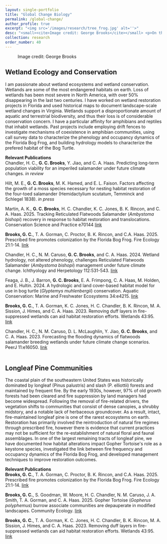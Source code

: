 ```yaml
---
layout: single-portfolio
title: "Global Change Biology"
permalink: /global-change/
author_profile: true
excerpt: "<img src='/images/research/tree_frog.jpg' alt=''>"
desc: "<small><cite>Image credit: George Brooks</cite></small> <p>On the consequences of global change in the 21st century</p>"
collection: research
order_number: 40
---
```


<figure class="align-right">
  <img src="{{ site.url }}{{ site.baseurl }}/images/research/hyla.JPG" alt="">
  <figcaption>Image credit: George Brooks</figcaption>
</figure> 

## Wetland Ecology and Conservation
I am passionate about wetland ecosystems and wetland conservation. Wetlands are some of the most endangered habitats on earth. Loss of wetlands has been most severe in North America, with over 50% disappearing in the last two centuries. I have worked on wetland restoration projects in Florida and used historical maps to document landscape-scale wetland changes in Virginia. Wetlands support a disproportionate amount of aquatic and terrestrial biodiversity, and thus their loss is of considerable conservation concern. I have a particular affinity for amphibians and reptiles that inhabit wetlands. Past projects include employing drift fences to investigate mechanisms of coexistence in amphibian communities, using call survey data to characterize the phenology and occupancy dynamics of the Florida Bog Frog, and building hydrology models to characterize the prefered habitat of the Bog Turtle.

**Relevant Publications**\
Chandler, H. C., **G. C. Brooks**, Y. Jiao, and C. A. Haas. Predicting long-term population viability for an imperiled salamander under future climate changes. _in review_

Hilt, M. E., **G. C. Brooks**, M. K. Hamed, and E. L. Faison. Factors affecting the growth of a moss species necessary for nesting habitat restoration of the four-toed salamander (Hemidactylium scutatum, Temminck and Schlegel 1838). _in press_

Martin, A. K., **G. C. Brooks**, H. C. Chandler, K. C. Jones, B. K. Rincon, and C. A. Haas. 2025. Tracking Reticulated Flatwoods Salamander (_Ambystoma bishopi_) recovery in response to habitat restoration and translocations. Conservation Science and Practice e70144 [link](https://www.doi.org/10.1111/csp2.70144)

**Brooks, G. C.**, T. A. Gorman, C. Proctor, B. K. Rincon, and C.A. Haas. 2025. Prescribed fire promotes colonization by the Florida Bog Frog. Fire Ecology 21:1-14. [link](https://doi.org/10.1186/s42408-025-00358-3)

Chandler, H. C., N. M. Caruso, **G. C. Brooks**, and C. A. Haas. 2024. Wetland hydrology, not altered phenology, challenges Reticulated Flatwoods Salamander (_Ambystoma bishopi_) management under future climate change. Ichthyology and Herpetology 112:531-543. [link](https://doi.org/10.1643/h2023052)

Feaga, J. B., J. Barron, **G. C. Brooks**, E. A. Frimpong, C. A. Haas, M. Holden, and E. Hultin. 2024. A hydrologic and land cover-based habitat model for use in bog turtle (_Glyptemys muhlenbergii_) conservation. Aquatic Conservation: Marine and Freshwater Ecosystems 34:e4215. [link](https://doi.org/10.1002/aqc.4215)

**Brooks, G. C.**, T. A. Gorman, K. C. Jones, H. C. Chandler, B. K. Rincon, M. A. Sission, J. Himes, and C. A. Haas. 2023. Removing duff layers in fire-suppressed wetlands can aid habitat restoration efforts. Wetlands 43:95. [link](https://doi.org/10.1007/s13157-023-01739-7)

Chandler, H. C., N. M. Caruso, D. L. McLaughlin, Y. Jiao, **G. C. Brooks**, and C. A. Haas. 2023. Forecasting the flooding dynamics of flatwoods salamander breeding wetlands under future climate change scenarios. PeerJ 11:e16050. [link](https://doi.org/10.7717/peerj.16050)
</br>
</br>

## Longleaf Pine Communities
The coastal plain of the southeastern United States was historically dominated by longleaf (Pinus palustris) and slash (P. elliottii) forests and maintained by frequent fire. By the early 1930s, however, 97% of old growth forests had been cleared and fire suppression by land managers had become widespread. Following the removal of fire-related drivers, the vegetation shifts to communities that consist of dense canopies, a shrubby midstory, and a notable lack of herbaceous groundcover. As a result, intact, fire-maintained longleaf pine is one of the rarest ecosystems on earth. Restoration has primarily involved the reintroduction of natural fire regimes through prescribed fire, however there is evidence that current practices may not be sufficient for the re-establishment of natural floral and faunal assemblages. In one of the largest remaining tracts of longleaf pine, we have documented how habitat alterations impact Gopher Tortoise's role as a keystone species, investigated the link between fire frequency and occupancy dynamics of the Florida Bog Frog, and developed management techniques to improve restoration outcomes.

**Relevant Publications**\
**Brooks, G. C.**, T. A. Gorman, C. Proctor, B. K. Rincon, and C.A. Haas. 2025. Prescribed fire promotes colonization by the Florida Bog Frog. Fire Ecology 21:1-14. [link](https://doi.org/10.1186/s42408-025-00358-3)

**Brooks, G. C.**, S. Goodman, W. Moore, H. C. Chandler, N. M. Caruso, J. A. Smith, T. A. Gorman, and C. A. Haas. 2025. Gopher Tortoise (_Gopherus polyphemus_) burrow associate communities are depauperate in modified landscapes. Community Ecology. [link](https://doi.org/10.1007/s42974-025-00232-x)

**Brooks, G. C.**, T. A. Gorman, K. C. Jones, H. C. Chandler, B. K. Rincon, M. A. Sission, J. Himes, and C. A. Haas. 2023. Removing duff layers in fire-suppressed wetlands can aid habitat restoration efforts. Wetlands 43:95. [link](https://doi.org/10.1007/s13157-023-01739-7)
